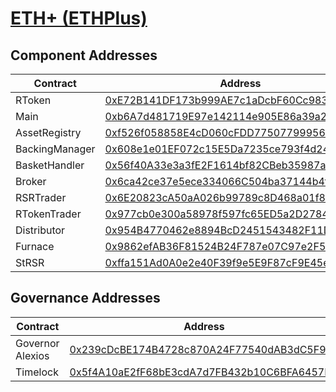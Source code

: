# [ETH+ (ETHPlus)](https://etherscan.io/address/0xE72B141DF173b999AE7c1aDcbF60Cc9833Ce56a8)
## Component Addresses
| Contract | Address | Implementation | Version |
| --- | --- | --- | --- |
| RToken | [0xE72B141DF173b999AE7c1aDcbF60Cc9833Ce56a8](https://etherscan.io/address/0xE72B141DF173b999AE7c1aDcbF60Cc9833Ce56a8) | [0x5643d5ac6b79ae8467cf2f416da6d465d8e7d9c1](https://etherscan.io/address/0x5643d5ac6b79ae8467cf2f416da6d465d8e7d9c1#code) | 2.1.0 |
| Main | [0xb6A7d481719E97e142114e905E86a39a2Fa0dfD2](https://etherscan.io/address/0xb6A7d481719E97e142114e905E86a39a2Fa0dfD2) | [0x143c35bfe04720394ebd18abeca83ea9d8bede2f](https://etherscan.io/address/0x143c35bfe04720394ebd18abeca83ea9d8bede2f#code) | 2.0.0 |
| AssetRegistry | [0xf526f058858E4cD060cFDD775077999562b31bE0](https://etherscan.io/address/0xf526f058858E4cD060cFDD775077999562b31bE0) | [0x5a004f70b2450e909b4048050c585549ab8afeb8](https://etherscan.io/address/0x5a004f70b2450e909b4048050c585549ab8afeb8#code) | 2.0.0 |
| BackingManager | [0x608e1e01EF072c15E5Da7235ce793f4d24eCa67B](https://etherscan.io/address/0x608e1e01EF072c15E5Da7235ce793f4d24eCa67B) | [0xa0d4b6ad503e776457dbf4695d462ddf8621a1cc](https://etherscan.io/address/0xa0d4b6ad503e776457dbf4695d462ddf8621a1cc#code) | 2.0.0 |
| BasketHandler | [0x56f40A33e3a3fE2F1614bf82CBeb35987ac10194](https://etherscan.io/address/0x56f40A33e3a3fE2F1614bf82CBeb35987ac10194) | [0x5c13b3b6f40ad4bf7aa4793f844ba24e85482030](https://etherscan.io/address/0x5c13b3b6f40ad4bf7aa4793f844ba24e85482030#code) | 2.1.0 |
| Broker | [0x6ca42ce37e5ece334066C504ba37144b4f14D50a](https://etherscan.io/address/0x6ca42ce37e5ece334066C504ba37144b4f14D50a) | [0x89209a52d085d975b14555f3e828f43fb7eaf3b7](https://etherscan.io/address/0x89209a52d085d975b14555f3e828f43fb7eaf3b7#code) | 2.1.0 |
| RSRTrader | [0x6E20823cA50aA026b99789c8D468a01f8aA3581C](https://etherscan.io/address/0x6E20823cA50aA026b99789c8D468a01f8aA3581C) | [](https://etherscan.io/address/#code) | 2.0.0 |
| RTokenTrader | [0x977cb0e300a58978f597fc65ED5a2D2784D2DCF9](https://etherscan.io/address/0x977cb0e300a58978f597fc65ED5a2D2784D2DCF9) | [0xe5bd2249118b6a4b39be195951579dc9af05029a](https://etherscan.io/address/0xe5bd2249118b6a4b39be195951579dc9af05029a#code) | 2.0.0 |
| Distributor | [0x954B4770462e8894BcD2451543482F11DC160e1e](https://etherscan.io/address/0x954B4770462e8894BcD2451543482F11DC160e1e) | [](https://etherscan.io/address/#code) | 2.0.0 |
| Furnace | [0x9862efAB36F81524B24F787e07C97e2F5A6c206e](https://etherscan.io/address/0x9862efAB36F81524B24F787e07C97e2F5A6c206e) | [](https://etherscan.io/address/#code) | 2.0.0 |
| StRSR | [0xffa151Ad0A0e2e40F39f9e5E9F87cF9E45e819dd](https://etherscan.io/address/0xffa151Ad0A0e2e40F39f9e5E9F87cF9E45e819dd) | [0xfda8c62d86e426d5fb653b6c44a455bb657b693f](https://etherscan.io/address/0xfda8c62d86e426d5fb653b6c44a455bb657b693f#code) | 2.1.0 |


## Governance Addresses
| Contract | Address | Implementation | Version |
| --- | --- | --- | --- |
| Governor Alexios | [0x239cDcBE174B4728c870A24F77540dAB3dC5F981](https://etherscan.io/address/0x239cDcBE174B4728c870A24F77540dAB3dC5F981) | [](https://etherscan.io/address/#code) | 1 |
| Timelock | [0x5f4A10aE2fF68bE3cdA7d7FB432b10C6BFA6457B](https://etherscan.io/address/0x5f4A10aE2fF68bE3cdA7d7FB432b10C6BFA6457B) | [](https://etherscan.io/address/#code) | N/A |

        